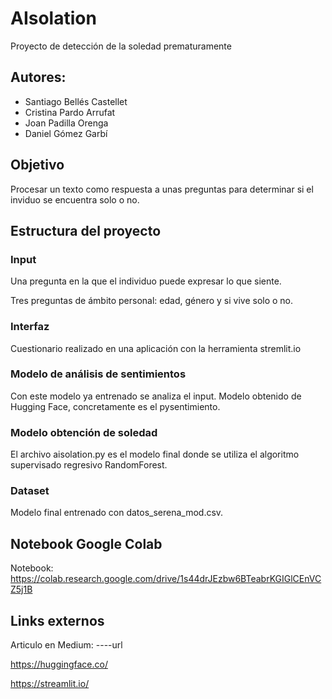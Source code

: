 # AIsolation
Proyecto de detección de la soledad prematuramente

 ## Autores:
- Santiago Bellés Castellet
- Cristina Pardo Arrufat
- Joan Padilla Orenga
- Daniel Gómez Garbí


## Objetivo
Procesar un texto como respuesta a unas preguntas para determinar si el inviduo se encuentra solo o no.


## Estructura del proyecto
### Input
Una pregunta en la que el individuo puede expresar lo que siente.


Tres preguntas de ámbito personal: edad, género y si vive solo o no.


### Interfaz
Cuestionario realizado en una aplicación con la herramienta stremlit.io


### Modelo de análisis de sentimientos
Con este modelo ya entrenado se analiza el input.
Modelo obtenido de Hugging Face, concretamente es el pysentimiento.


### Modelo obtención de soledad
El archivo aisolation.py es el modelo final donde se utiliza el algoritmo supervisado regresivo RandomForest.


### Dataset
Modelo final entrenado con datos_serena_mod.csv.


## Notebook Google Colab
Notebook: https://colab.research.google.com/drive/1s44drJEzbw6BTeabrKGIGlCEnVCZ5j1B


## Links externos
Articulo en Medium: ----url

https://huggingface.co/

https://streamlit.io/
